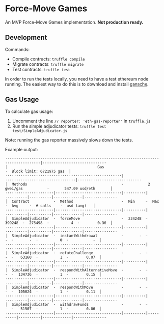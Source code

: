 # Force-Move Games

An MVP Force-Move Games implementation. **Not production ready.**

## Development

Commands:

* Compile contracts: `truffle compile`
* Migrate contracts: `truffle migrate`
* Test contracts: `truffle test`

In order to run the tests locally, you need to have a test ethereum node running. The easiest way to do this is to download and install [ganache](http://truffleframework.com/ganache/).

## Gas Usage

To calculate gas usage:
1. Uncomment the line `// reporter: 'eth-gas-reporter'` in `truffle.js`
2. Run the simple adjudicator tests: `truffle test test/SimpleAdjudicator.js`

Note: running the gas reporter massively slows down the tests.

Example output:
```
·-------------------------------------------------------------------------------------|----------------------------·
│                                         Gas                                         ·  Block limit: 6721975 gas  │
·····················································|································|·····························
│  Methods                                           ·           2 gwei/gas           ·       547.09 usd/eth       │
······················|······························|··········|··········|··········|·············|···············
│  Contract           ·  Method                      ·  Min     ·  Max     ·  Avg     ·  # calls    ·  usd (avg)   │
······················|······························|··········|··········|··········|·············|···············
│  SimpleAdjudicator  ·  forceMove                   ·  234248  ·  399248  ·  275498  ·          4  ·        0.30  │
······················|······························|··········|··········|··········|·············|···············
│  SimpleAdjudicator  ·  instantWithdrawal           ·       -  ·       -  ·       -  ·          0  ·           -  │
······················|······························|··········|··········|··········|·············|···············
│  SimpleAdjudicator  ·  refuteChallenge             ·       -  ·       -  ·   63160  ·          1  ·        0.07  │
······················|······························|··········|··········|··········|·············|···············
│  SimpleAdjudicator  ·  respondWithAlternativeMove  ·       -  ·       -  ·  134736  ·          1  ·        0.15  │
······················|······························|··········|··········|··········|·············|···············
│  SimpleAdjudicator  ·  respondWithMove             ·       -  ·       -  ·  105024  ·          1  ·        0.11  │
······················|······························|··········|··········|··········|·············|···············
│  SimpleAdjudicator  ·  withdrawFunds               ·       -  ·       -  ·   51507  ·          1  ·        0.06  │
·---------------------|------------------------------|----------|----------|----------|-------------|--------------·
```
